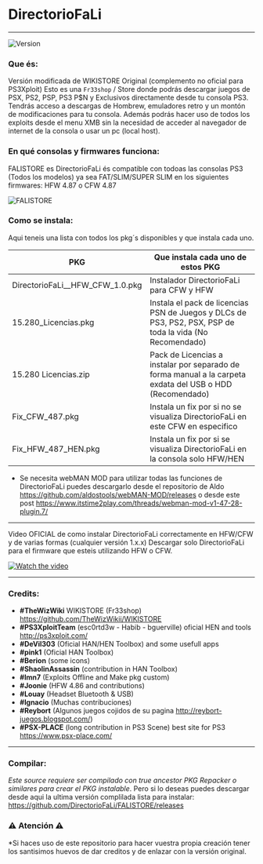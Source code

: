# DirectorioFaLi 
---
![Version](https://img.shields.io/badge/version-1.0-brightgreen)

### Que és:

Versión modificada de WIKISTORE Original (complemento no oficial para PS3Xploit)
Esto es una `Fr33shop` / Store donde podrás descargar juegos de PSX, PS2, PSP, PS3 P$N y Exclusivos directamente desde tu consola PS3. Tendrás acceso a descargas de Hombrew, emuladores retro y un montón de modificaciones para tu consola. Además podrás hacer uso de todos los exploits desde el menu XMB sin la necesidad de acceder al navegador de internet de la consola o usar un pc (local host).

### En qué consolas y firmwares funciona:

FALISTORE es DirectorioFaLi és compatible con todoas las consolas PS3 (Todos los modelos) ya sea FAT/SLIM/SUPER SLIM en los
siguientes firmwares: HFW 4.87 o CFW 4.87  

![FALISTORE](https://imagizer.imageshack.com/img924/6597/OKdH2a.png)

### Como se instala:


Aqui teneis una lista con todos los pkg´s disponibles y que instala cada uno.


| PKG | Que instala cada uno de estos PKG |
| ------ | ------ |
| DirectorioFaLi__HFW_CFW_1.0.pkg | Instalador DirectorioFaLi para CFW y HFW |
| 15.280_Licencias.pkg | Instala el pack de licencias PSN de Juegos y DLCs de PS3, PS2, PSX, PSP de toda la vida (No Recomendado) |
| 15.280 Licencias.zip | Pack de Licencias a instalar por separado de forma manual a la carpeta exdata del USB o HDD (Recomendado) |
| Fix_CFW_487.pkg | Instala un fix por si no se visualiza DirectorioFaLi en este CFW en especifico |
| Fix_HFW_487_HEN.pkg | Instala un fix por si se visualiza DirectorioFaLi en la consola solo HFW/HEN |


- Se necesita webMAN MOD para utilizar todas las funciones de DirectorioFaLi puedes descargarlo desde el repositorio de Aldo https://github.com/aldostools/webMAN-MOD/releases o desde este post https://www.itstime2play.com/threads/webman-mod-v1-47-28-plugin.7/

---

Video OFICIAL de como instalar DirectorioFaLi correctamente en HFW/CFW y de varias formas (cualquier versión 1.x.x) Descargar solo DirectorioFaLi para el firmware que esteis utilizando HFW o CFW. 

[![Watch the video](https://imagizer.imageshack.com/img924/3514/i4q1ZW.png)](https://youtu.be/Fun_KCq8B5k)

---
### Credits:

- **#TheWizWiki** WIKISTORE (Fr33shop) https://github.com/TheWizWikii/WIKISTORE
- **#PS3XploitTeam** (esc0rtd3w - Habib - bguerville) oficial HEN and tools http://ps3xploit.com/
- **#DeVil303** (Oficial HAN/HEN Toolbox) and some usefull apps
- **#pink1** (Oficial HAN Toolbox)
- **#Berion** (some icons)
- **#ShaolinAssassin** (contribution in HAN Toolbox)
- **#lmn7** (Exploits Offline and Make pkg custom)
- **#Joonie** (HFW 4.86 and contributions)
- **#Louay** (Headset Bluetooth & USB)
- **#Ignacio** (Muchas contribuciones)
- **#Reybort** (Algunos juegos cojidos de su pagina http://reybort-juegos.blogspot.com/)
- **#PSX-PLACE** (long contribution in PS3 Scene) best site for PS3 https://www.psx-place.com/

---

### Compilar:

*Este source requiere ser compilado con true ancestor PKG Repacker o similares para crear el PKG instalable*. Pero si lo deseas puedes descargar desde aqui la ultima versión complilada lista para instalar: https://github.com/DirectorioFaLi/FALISTORE/releases

### ⚠️ Atención ⚠️

*Si haces uso de este repositorio para hacer vuestra propia creación tener los santisimos huevos de dar creditos y de enlazar con la versión original.


